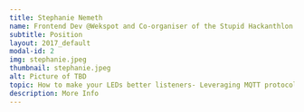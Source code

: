 ```yaml
---
title: Stephanie Nemeth
name: Frontend Dev @Wekspot and Co-organiser of the Stupid Hackanthlon Amsterdam
subtitle: Position
layout: 2017_default
modal-id: 2
img: stephanie.jpeg
thumbnail: stephanie.jpeg
alt: Picture of TBD
topic: How to make your LEDs better listeners- Leveraging MQTT protocol to communicate with hardware from web
description: More Info
---
```

